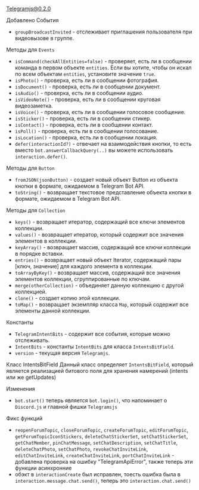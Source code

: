 Telegramjs@0.2.0

 Добавлено
 События
- `groupBroadcastInvited` - отслеживает приглашения пользователя при видеовызове в группе.

 Методы для `Events`
- `isCommand(checkAllEntities=false)` - проверяет, есть ли в сообщении команда в первом объекте `entities`. Если вы хотите, чтобы он искал по всем объектам `entities`, установите значение `true`.
- `isPhoto()` - проверка, есть ли в сообщении фотография.
- `isDocument()` - проверка, есть ли в сообщении документ.
- `isAudio()` - проверка, есть ли в сообщении аудио.
- `isVideoNote()` - проверка, есть ли в сообщении круговая видеозаметка.
- `isVoice()` - проверка, есть ли в сообщении голосовое сообщение.
- `isSticker()` - проверка, есть ли в сообщении стикер.
- `isContact()` - проверка, есть ли в сообщении контакт.
- `isPoll()` - проверка, есть ли в сообщении голосование.
- `isLocation()` - проверка, есть ли в сообщении локация.
- `defer(interactionId?)` - отвечает на взаимодействия кнопки, то есть вместо `bot.answerCallbackQuery(..)` вы можете использовать `interaction.defer()`.

 Методы для `Button`
- `fromJSON(jsonButton)` - создает новый объект Button из объекта кнопки в формате, ожидаемом в Telegram Bot API.
- `toString()` - возвращает текстовое представление объекта кнопки в формате, ожидаемом в Telegram Bot API.

 Методы для `Collection`
- `keys()` - возвращает итератор, содержащий все ключи элементов коллекции.
- `values()` - возвращает итератор, который содержит все значения элементов в коллекции.
- `keyArray()` - возвращает массив, содержащий все ключи коллекции в порядке вставки.
- `entries()` - возвращает новый объект Iterator, содержащий пары [ключ, значение] для каждого элемента в коллекции.
- `toArrayByKey()` - возвращает массив, содержащий все значения элементов коллекции, сгруппированные по ключам.
- `merge(otherCollection)` - объединяет данную коллекцию с другой коллекцией.
- `clone()` - создает копию этой коллекции.
- `toMap()` - возвращает экземпляр класса `Map`, который содержит все элементы данной коллекции.

 Константы
- `TelegramIntentBits` - содержит все события, которые можно отслеживать.
- `IntentBits` - константы `IntentBits` для класса `IntentsBitField`.
- `version` - текущая версия `Telegramjs`.

 Класс IntentsBitField
Данный класс определяет `IntentsBitField`, который является реализацией битового поля для хранения намерений (intents или же getUpdates)


 Изменения
- `bot.start()` теперь является  `bot.login()`, что напоминает о `Discord.js` и главной фишки `Telegramsjs`

 Фикс функций
- `reopenForumTopic`, `closeForumTopic`, `createForumTopic`, `editForumTopic`, `getForumTopicIconStickers`, `deleteChatStickerSet`, `setChatStickerSet`, `getChatMember`, `pinChatMessage`, `setChatDescription`, `setChatTitle`, `deleteChatPhoto`, `setChatPhoto`, `revokeChatInviteLink`, `editChatInviteLink`, `createChatInviteLink`, `portChatInviteLink` - добавлена проверка на ошибку "TelegramApiError", также теперь эти функции асинхронние
- обэкт в `interactionCreate` был исправлен, тоесть ошибка была в `interaction.message.chat.send()`, теперь это `interaction.chat.send()`